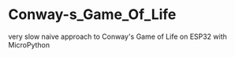 # Conway-s_Game_Of_Life
very slow naive approach to Conway's Game of Life on ESP32 with MicroPython
